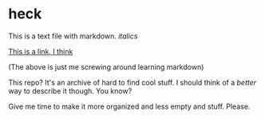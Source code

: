 # heck

This is a text file with markdown. *italics*

[This is a link, I think](https://github.com)

(The above is just me screwing around learning markdown)

This repo? It's an archive of hard to find cool stuff. I should think of a *better* way to describe it though. You know?

Give me time to make it more organized and less empty and stuff. Please.
